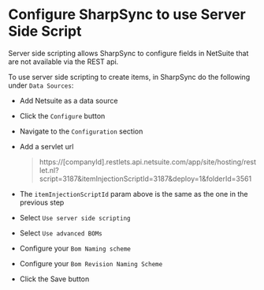 # Configure SharpSync to use Server Side Script

Server side scripting allows SharpSync to configure fields in NetSuite that are not available via the REST api.

To use server side scripting to create items, in SharpSync do the following under `Data Sources`:

* Add Netsuite as a data source
* Click the `Configure` button
* Navigate to the `Configuration` section
*   Add a servlet url

    > https://\[companyId].restlets.api.netsuite.com/app/site/hosting/restlet.nl?script=3187\&itemInjectionScriptId=3187\&deploy=1\&folderId=3561
* The `itemInjectionScriptId` param above is the same as the one in the previous step
* Select `Use server side scripting`
* Select `Use advanced BOMs`
* Configure your `Bom Naming scheme`
* Configure your `Bom Revision Naming Scheme`
* Click the Save button


